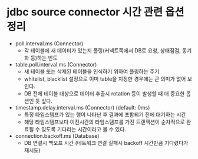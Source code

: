 # jdbc source connector 시간 관련 옵션 정리
- poll.interval.ms (Connector)
	- 각 테이블에 새 데이터가 있는지 폴링(커넥트쪽에서 DB로 요청, 상태점검, 동기화 등)하는 빈도
- table.poll.interval.ms (Connector)
	- 새 테이블 또는 삭제된 테이블을 인식하기 위하여 폴링하는 주기
	- whitelist, blacklist 설정으로 이미 table을 지정한 경우에는 큰 의미가 없어 보인다.
	- DB 전체 테이블 대상으로 데이터 추출시 rotation 등이 발생할 때 더 중요한 옵션인 듯 싶다.
- timestamp.delay.interval.ms (Connector) (default: 0ms)
	- 특정 타임스탬프가 있는 행이 나타난 후 결과에 포함되기 전에 대기하는 시간 
	- 해당 타임스탬프보다 이전시간의 타임스탬프를 가진 트랜잭션이 순차적으로 완료될 수 있도록 기다리는 시간이라고 볼 수 있다.
- connection.backoff.ms (Database)
	- DB 연결시 백오프 시간 (네트워크 연결 실패시 backoff 시간만큼 기다렸다가 재시도)
